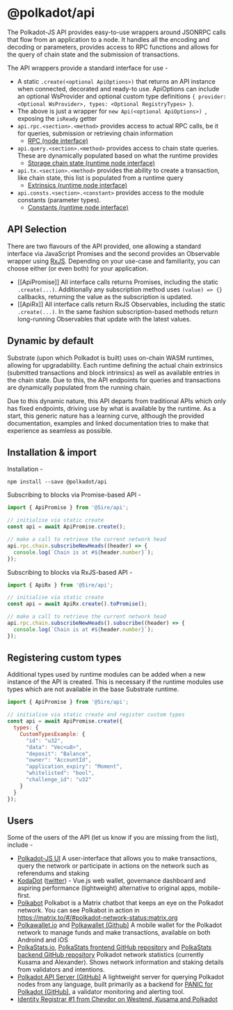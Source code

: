 # @polkadot/api

The Polkadot-JS API provides easy-to-use wrappers around JSONRPC calls that flow from an application to a node. It handles all the encoding and decoding or parameters, provides access to RPC functions and allows for the query of chain state and the submission of transactions.

The API wrappers provide a standard interface for use -

- A static `.create(<optional ApiOptions>)` that returns an API instance when connected, decorated and ready-to use. ApiOptions can include an optional WsProvider and optional custom type definitions `{ provider: <Optional WsProvider>, types: <Optional RegistryTypes> }`.
- The above is just a wrapper for `new Api(<optional ApiOptions>) `, exposing the `isReady` getter
- `api.rpc.<section>.<method>` provides access to actual RPC calls, be it for queries, submission or retrieving chain information
  - [RPC (node interface)](https://polkadot.js.org/docs/substrate/rpc)
- `api.query.<section>.<method>` provides access to chain state queries. These are dynamically populated based on what the runtime provides
  - [Storage chain state (runtime node interface)](https://polkadot.js.org/docs/substrate/storage)
- `api.tx.<section>.<method>` provides the ability to create a transaction, like chain state, this list is populated from a runtime query
  - [Extrinsics (runtime node interface)](https://polkadot.js.org/docs/substrate/extrinsics)
- `api.consts.<section>.<constant>` provides access to the module constants (parameter types).
  - [Constants (runtime node interface)](https://polkadot.js.org/docs/substrate/constants)

## API Selection

There are two flavours of the API provided, one allowing a standard interface via JavaScript Promises and the second provides an Observable wrapper using [RxJS](https://github.com/ReactiveX/rxjs). Depending on your use-case and familiarity, you can choose either (or even both) for your application.

- [[ApiPromise]] All interface calls returns Promises, including the static `.create(...)`. Additionally any subscription method uses `(value) => {}` callbacks, returning the value as the subscription is updated.
- [[ApiRx]] All interface calls return RxJS Observables, including the static `.create(...)`. In the same fashion subscription-based methods return long-running Observables that update with the latest values.

## Dynamic by default

Substrate (upon which Polkadot is built) uses on-chain WASM runtimes, allowing for upgradability. Each runtime defining the actual chain extrinsics (submitted transactions and block intrinsics) as well as available entries in the chain state. Due to this, the API endpoints for queries and transactions are dynamically populated from the running chain.

Due to this dynamic nature, this API departs from traditional APIs which only has fixed endpoints, driving use by what is available by the runtime. As a start, this generic nature has a learning curve, although the provided documentation, examples and linked documentation tries to make that experience as seamless as possible.

## Installation & import

Installation -

```
npm install --save @polkadot/api
```

Subscribing to blocks via Promise-based API -

```javascript
import { ApiPromise } from '@5ire/api';

// initialise via static create
const api = await ApiPromise.create();

// make a call to retrieve the current network head
api.rpc.chain.subscribeNewHeads((header) => {
  console.log(`Chain is at #${header.number}`);
});
```

Subscribing to blocks via RxJS-based API -

```javascript
import { ApiRx } from '@5ire/api';

// initialise via static create
const api = await ApiRx.create().toPromise();

// make a call to retrieve the current network head
api.rpc.chain.subscribeNewHeads().subscribe((header) => {
  console.log(`Chain is at #${header.number}`);
});
```

## Registering custom types

Additional types used by runtime modules can be added when a new instance of the API is created. This is necessary if the runtime modules use types which are not available in the base Substrate runtime.

```javascript
import { ApiPromise } from '@5ire/api';

// initialise via static create and register custom types
const api = await ApiPromise.create({
  types: {
    CustomTypesExample: {
      "id": "u32",
      "data": "Vec<u8>",
      "deposit": "Balance",
      "owner": "AccountId",
      "application_expiry": "Moment",
      "whitelisted": "bool",
      "challenge_id": "u32"
    }
  }
});
```

## Users

Some of the users of the API (let us know if you are missing from the list), include -

- [Polkadot-JS UI](https://github.com/polkadot-js/apps) A user-interface that allows you to make transactions, query the network or participate in actions on the network such as referendums and staking
- [KodaDot](https://github.com/vue-polkadot/apps) ([twitter](https://twitter.com/KodaDot)) - Vue.js web wallet, governance dashboard and aspiring performance (lightweight) alternative to original apps, mobile-first.
- [Polkabot](https://gitlab.com/Polkabot) Polkabot is a Matrix chatbot that keeps an eye on the Polkadot network. You can see Polkabot in action in https://matrix.to/#/#polkadot-network-status:matrix.org
- [Polkawallet.io](https://polkawallet.io) and [Polkawallet (Github)](https://github.com/polkawallet-io/polkawallet-RN/) A mobile wallet for the Polkadot network to manage funds and make transactions, available on both Androind and iOS
- [PolkaStats.io](https://polkastats.io), [PolkaStats frontend GitHub repository](https://github.com/Colm3na/polkastats-v2) and [PolkaStats backend GitHub repository](https://github.com/Colm3na/polkastats-backend-v2) Polkadot network statistics (currently Kusama and Alexander). Shows network information and staking details from validators and intentions.
- [Polkadot API Server (GitHub)](https://github.com/SimplyVC/polkadot_api_server) A lightweight server for querying Polkadot nodes from any language, built primarily as a backend for [PANIC for Polkadot (GitHub)](https://github.com/SimplyVC/panic_polkadot/), a validator monitoring and alerting tool.
- [Identity Registrar #1 from Chevdor on Westend, Kusama and Polkadot](https://www.chevdor.com/tags/registrar/)
